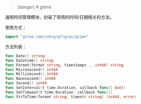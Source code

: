 >[danger] # gtime

通用时间管理模块，封装了常用的时间/日期相关的方法。

使用方式：
```go
import "gitee.com/johng/gf/g/os/gtime"
```

方法列表：
```go
func Date() string
func Datetime() string
func Format(format string, timestamps ...int64) string
func Microsecond() int64
func Millisecond() int64
func Nanosecond() int64
func Second() int64
func SetInterval(t time.Duration, callback func() bool)
func SetTimeout(t time.Duration, callback func())
func StrToTime(format string, timestr string) (int64, error)
```